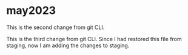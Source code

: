 # may2023
This is the second change from git CLI.

This is the third change from git CLI. 
Since I had restored this file from staging, now I am adding the changes to staging. 
